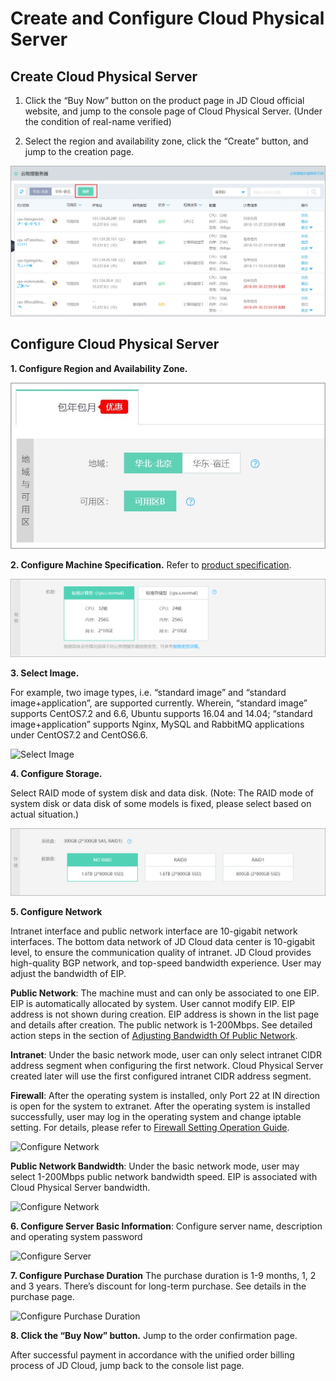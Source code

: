 # Create and Configure Cloud Physical Server

## Create Cloud Physical Server

1. Click the “Buy Now” button on the product page in JD Cloud official website, and jump to the console page of Cloud Physical Server. (Under the condition of real-name verified)

2. Select the region and availability zone, click the “Create” button, and jump to the creation page.

![Creation Page](https://github.com/jdcloudcom/cn/blob/edit/image/Hyper-Converged-IDC/Cloud-Physical-Server/CPS011.png)

## Configure Cloud Physical Server

**1. Configure Region and Availability Zone.**

![Configure Region and Availability Zone](https://github.com/jdcloudcom/cn/blob/edit/image/Hyper-Converged-IDC/Cloud-Physical-Server/CPS012.png)

**2. Configure Machine Specification.**
Refer to [product specification](../Introduction/Specification.md).

![Machine Specification](https://github.com/jdcloudcom/cn/blob/edit/image/Hyper-Converged-IDC/Cloud-Physical-Server/CPS013.png)

**3. Select Image.**

For example, two image types, i.e. “standard image” and “standard image+application”, are supported currently.
Wherein, “standard image” supports CentOS7.2 and 6.6, Ubuntu supports 16.04 and 14.04; “standard image+application” supports Nginx, MySQL and RabbitMQ applications under CentOS7.2 and CentOS6.6.

![Select Image](https://github.com/jdcloudcom/cn/blob/edit/image/Hyper-Converged-IDC/Cloud-Physical-Server/CPS014.png)

**4. Configure Storage.**

Select RAID mode of system disk and data disk.
(Note: The RAID mode of system disk or data disk of some models is fixed, please select based on actual situation.)

![Configure Storage](https://github.com/jdcloudcom/cn/blob/edit/image/Hyper-Converged-IDC/Cloud-Physical-Server/CPS015.png)

**5. Configure Network**

Intranet interface and public network interface are 10-gigabit network interfaces. The bottom data network of JD Cloud data center is 10-gigabit level, to ensure the communication quality of intranet. JD Cloud provides high-quality BGP network, and top-speed bandwidth experience. User may adjust the bandwidth of EIP.

**Public Network**: The machine must and can only be associated to one EIP. EIP is automatically allocated by system. User cannot modify EIP. EIP address is not shown during creation. EIP address is shown in the list page and details after creation. The public network is 1-200Mbps. See detailed action steps in the section of [Adjusting Bandwidth Of Public Network](../Operation-Guide/Adjust-Public-Network-Bandwidth/Description.md).

**Intranet**: Under the basic network mode, user can only select intranet CIDR address segment when configuring the first network. Cloud Physical Server created later will use the first configured intranet CIDR address segment.

**Firewall**: After the operating system is installed, only Port 22 at IN direction is open for the system to extranet. After the operating system is installed successfully, user may log in the operating system and change iptable setting. For details, please refer to [Firewall Setting Operation Guide](../Operation-Guide/Network-And-Security/Steps.md).

![Configure Network](https://github.com/jdcloudcom/cn/blob/edit/image/Hyper-Converged-IDC/Cloud-Physical-Server/CPS016.png)

**Public Network Bandwidth**: Under the basic network mode, user may select 1-200Mbps public network bandwidth speed. EIP is associated with Cloud Physical Server bandwidth.

![Configure Network](https://github.com/jdcloudcom/cn/blob/edit/image/Hyper-Converged-IDC/Cloud-Physical-Server/CPS017.png)

**6. Configure Server Basic Information**:
Configure server name, description and operating system password

![Configure Server](https://github.com/jdcloudcom/cn/blob/edit/image/Hyper-Converged-IDC/Cloud-Physical-Server/CPS018.png)

**7. Configure Purchase Duration**
The purchase duration is 1-9 months, 1, 2 and 3 years. There’s discount for long-term purchase. See details in the purchase page.

![Configure Purchase Duration](https://github.com/jdcloudcom/cn/blob/edit/image/Hyper-Converged-IDC/Cloud-Physical-Server/CPS019.png)

**8. Click the “Buy Now” button.**
Jump to the order confirmation page.

After successful payment in accordance with the unified order billing process of JD Cloud, jump back to the console list page.
